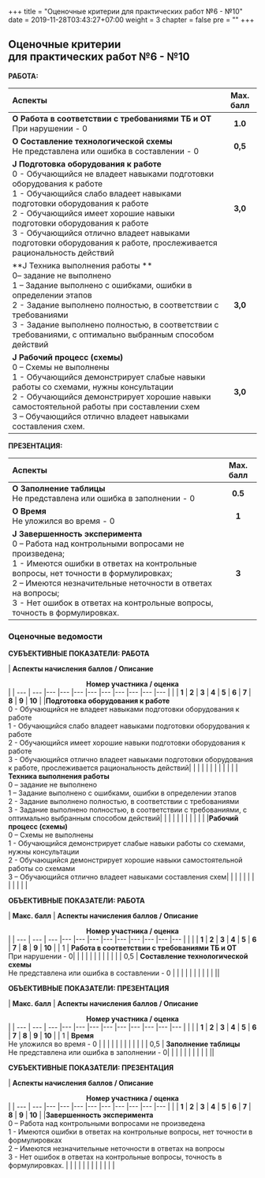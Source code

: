 +++
title = "Оценочные критерии для практических работ №6 - №10"
date = 2019-11-28T03:43:27+07:00
weight = 3
chapter = false
pre = ""
+++

## Оценочные критерии<br>для прaктических работ №6 - №10

**РАБОТА:**

| Аспекты | Мах. балл |
| :--- | :---: | 
|**О Работа в соответствии с требованиями ТБ и ОТ**<br>При нарушении - 0 | **1.0**|
|**O Составление технологической схемы**<br> Не представлена или ошибка в составлении - 0 |**0,5**|
|**J  Подготовка оборудования  к работе**<br>0 - Обучающийся не владеет навыками подготовки оборудования к работе<br>1 - Обучающийся слабо владеет навыками подготовки оборудования к работе<br>2 - Обучающийся имеет хорошие навыки  подготовки оборудования к работе<br>3 - Обучающийся отлично владеет навыками подготовки оборудования к работе, прослеживается рациональность действий | **3,0** |
|**J  Техника выполнения работы **<br>0– задание не выполнено<br>1  – Задание выполнено с ошибками, ошибки в  определении  этапов<br>2 - Задание выполнено полностью,  в соответствии с требованиями<br>3 - Задание выполнено полностью,  в соответствии с требованиями, с оптимально выбранным способом действий| **3,0**|
|**J  Рабочий процесс (схемы)** <br>0 – Схемы не выполнены<br>1 - Обучающийся демонстрирует слабые навыки работы со схемами, нужны консультации<br>2 - Обучающийся демонстрирует хорошие навыки самостоятельной работы при составлении схем<br>3 – Обучающийся отлично владеет навыками составления схем.  |**3,0**|

**ПРЕЗЕНТАЦИЯ:**

| Аспекты | Мах. балл |
| :--- | :---: | 
|**О Заполнение таблицы**<br>Не представлена или ошибка в заполнении - 0|**0.5**|
|**О Время**<br>Не уложился во время - 0| **1**|
|**J Завершенность эксперимента**<br>0 – Работа над контрольными вопросами не произведена;<br>1 - Имеются ошибки в ответах на контрольные вопросы, нет точности в формулировках;<br>2 – Имеются незначительные неточности в ответах на вопросы;<br>3 - Нет ошибок в ответах на контрольные вопросы, точность в формулировках.|**3**|

### Оценочные ведомости

**СУБЪЕКТИВНЫЕ ПОКАЗАТЕЛИ: РАБОТА**

| **Аспекты начисления баллов / Описание** <td colspan=10><center> <b>Номер участника / оценка</b></center> |
| --- | --- |--- |--- |--- |--- |--- |--- |--- |--- |--- |
| | **1** | **2** | **3** | **4** | **5** | **6** | **7** | **8** | **9** | **10** |
|**Подготовка оборудования  к работе**<br>0 - Обучающийся не владеет навыками подготовки оборудования к работе<br>1 - Обучающийся слабо владеет навыками подготовки оборудования к работе <br>2 - Обучающийся имеет хорошие навыки  подготовки оборудования к работе<br>3 - Обучающийся отлично владеет навыками подготовки оборудования к работе, прослеживается рациональность действий|  |  |  |  |  |  |  |  |  |  | 
|**Техника выполнения работы** <br>0 – задание не выполнено<br>1  – Задание выполнено с ошибками, ошибки в  определении  этапов<br>2 - Задание выполнено полностью,  в соответствии с требованиями <br>3 - Задание выполнено полностью,  в соответствии с требованиями, с оптимально выбранным способом действий|  |  |  |  |  |  |  |  |  |  | 
|**Рабочий процесс (схемы)**<br>0 – Схемы не выполнены<br>1 - Обучающийся демонстрирует слабые навыки работы со схемами, нужны консультации<br>2 - Обучающийся демонстрирует хорошие навыки самостоятельной работы со схемами<br>3 – Обучающийся отлично владеет навыками составления схем|  |  |  |  |  |  |  |  |  |  | |


**ОБЪЕКТИВНЫЕ ПОКАЗАТЕЛИ: РАБОТА**

| **Макс. балл** | **Аспекты начисления баллов / Описание** <td colspan=10><center> <b>Номер участника / оценка</b></center> |
| --- | --- | --- |--- |--- |--- |--- |--- |--- |--- |--- |--- |
|     |     | **1** | **2** | **3** | **4** | **5** | **6** | **7** | **8** | **9** | **10** |
| 1   | **Работа в соответствии с требованиями ТБ и ОТ** <br>При нарушении - 0|  |  |  |  |  |  |  |  |  |  |
| 0,5 | **Составление технологической схемы**<br>Не представлена или ошибка в составлении - 0 |  |  |  |  |  |  |  |  |  |  ||

**ОБЪЕКТИВНЫЕ ПОКАЗАТЕЛИ: ПРЕЗЕНТАЦИЯ**

| **Макс. балл** | **Аспекты начисления баллов / Описание** <td colspan=10><center> <b>Номер участника / оценка</b></center> |
| --- | --- | --- |--- |--- |--- |--- |--- |--- |--- |--- |--- |
|     |     | **1** | **2** | **3** | **4** | **5** | **6** | **7** | **8** | **9** | **10** |
| 1 | **Время**<br>Не уложился во время - 0 |  |  |  |  |  |  |  |  |  |  |
| 0,5 | **Заполнение таблицы** <br>Не представлена или ошибка в заполнении - 0|  |  |  |  |  |  |  |  |  |  ||

**СУБЪЕКТИВНЫЕ ПОКАЗАТЕЛИ: ПРЕЗЕНТАЦИЯ**

| **Аспекты начисления баллов / Описание** <td colspan=10><center> <b>Номер участника / оценка</b></center> |
| --- | --- |--- |--- |--- |--- |--- |--- |--- |--- |--- |
| | **1** | **2** | **3** | **4** | **5** | **6** | **7** | **8** | **9** | **10** |
|**Завершенность эксперимента**<br>0 – Работа над контрольными вопросами не произведена<br>1 - Имеются ошибки в ответах на контрольные вопросы, нет точности в формулировках<br>2 – Имеются незначительные неточности в ответах на вопросы<br>3 - Нет ошибок в ответах на контрольные вопросы, точность в формулировках. |  |  |  |  |  |  |  |  |  |  |  |
